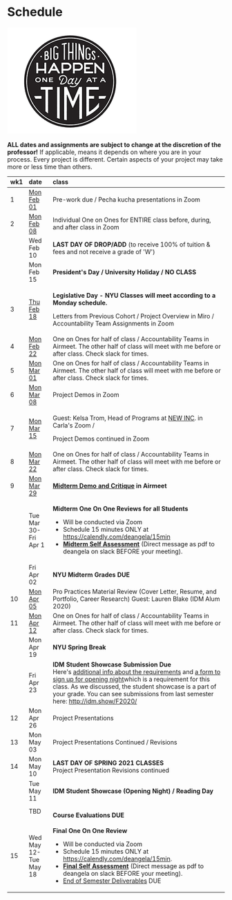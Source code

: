 # Schedule

![Big Things Happen 1 Day At A tTime Illustration by Jolby from gettoworkbook](../.gitbook/assets/gettoworkbook_big_things.png)

**ALL dates and assignments are subject to change at the discretion of the professor!** If applicable, means it depends on where you are in your process. Every project is different. Certain aspects of your project may take more or less time than others.

<table>
  <thead>
    <tr>
      <th style="text-align:left">wk1</th>
      <th style="text-align:left">date</th>
      <th style="text-align:left">class</th>
    </tr>
  </thead>
  <tbody>
    <tr>
      <td style="text-align:left">1</td>
      <td style="text-align:left"><a href="week1_detail.md">Mon Feb 01</a>
      </td>
      <td style="text-align:left">Pre-work due / Pecha kucha presentations in Zoom</td>
    </tr>
    <tr>
      <td style="text-align:left">2</td>
      <td style="text-align:left"><a href="week2_detail.md">Mon Feb 08</a>
      </td>
      <td style="text-align:left">Individual One on Ones for ENTIRE class before, during, and after class
        in Zoom</td>
    </tr>
    <tr>
      <td style="text-align:left"></td>
      <td style="text-align:left">Wed Feb 10</td>
      <td style="text-align:left"><b>LAST DAY OF DROP/ADD</b> (to receive 100% of tuition &amp; fees and
        not receive a grade of &apos;W&apos;)</td>
    </tr>
    <tr>
      <td style="text-align:left"></td>
      <td style="text-align:left">Mon Feb 15</td>
      <td style="text-align:left"><b>President&apos;s Day / University Holiday / NO CLASS</b>
      </td>
    </tr>
    <tr>
      <td style="text-align:left">3</td>
      <td style="text-align:left"><a href="week3_detail.md">Thu Feb 18</a>
      </td>
      <td style="text-align:left">
        <p><b>Legislative Day - NYU Classes will meet according to a Monday schedule.</b>
        </p>
        <p>Letters from Previous Cohort / Project Overview in Miro / Accountability
          Team Assignments in Zoom</p>
      </td>
    </tr>
    <tr>
      <td style="text-align:left">4</td>
      <td style="text-align:left"><a href="week4_detail.md">Mon Feb 22</a>
      </td>
      <td style="text-align:left">One on Ones for half of class / Accountability Teams in Airmeet. The other
        half of class will meet with me before or after class. Check slack for
        times.</td>
    </tr>
    <tr>
      <td style="text-align:left">5</td>
      <td style="text-align:left"><a href="week5_detail.md">Mon Mar 01</a>
      </td>
      <td style="text-align:left">One on Ones for half of class / Accountability Teams in Airmeet. The other
        half of class will meet with me before or after class. Check slack for
        times.
        <br />
      </td>
    </tr>
    <tr>
      <td style="text-align:left">6</td>
      <td style="text-align:left"><a href="week6_detail.md">Mon Mar 08</a>
      </td>
      <td style="text-align:left">Project Demos in Zoom</td>
    </tr>
    <tr>
      <td style="text-align:left">7</td>
      <td style="text-align:left"><a href="week7_detail.md">Mon Mar 15</a>
      </td>
      <td style="text-align:left">
        <p>Guest: Kelsa Trom, Head of Programs at <a href="https://www.newinc.org/our-story">NEW INC</a>.
          in Carla&apos;s Zoom /</p>
        <p>Project Demos continued in Zoom</p>
      </td>
    </tr>
    <tr>
      <td style="text-align:left">8</td>
      <td style="text-align:left"><a href="week8_detail.md">Mon Mar 22</a>
      </td>
      <td style="text-align:left">One on Ones for half of class / Accountability Teams in Airmeet. The other
        half of class will meet with me before or after class. Check slack for
        times.</td>
    </tr>
    <tr>
      <td style="text-align:left">9</td>
      <td style="text-align:left"><a href="week9_detail.md">Mon Mar 29</a>
      </td>
      <td style="text-align:left"><a href="../critiques-demos-presentations-and-exhibition/midterm-project-demo-instructions.md"><b>Midterm Demo and Critique</b></a><b> in Airmeet</b>
      </td>
    </tr>
    <tr>
      <td style="text-align:left"></td>
      <td style="text-align:left">Tue Mar 30-Fri Apr 1</td>
      <td style="text-align:left">
        <p></p>
        <p><b>Midterm One On One Reviews for all Students</b>
        </p>
        <ul>
          <li>Will be conducted via Zoom</li>
          <li>Schedule 15 minutes ONLY at <a href="https://calendly.com/deangela/15min">https://calendly.com/deangela/15min</a>
          </li>
          <li><a href="../end_of_semester_deliverables/midterm_self_assessment.md"><b>Midterm Self Assessment</b></a> (Direct
            message as pdf to deangela on slack BEFORE your meeting).</li>
        </ul>
      </td>
    </tr>
    <tr>
      <td style="text-align:left"></td>
      <td style="text-align:left">Fri Apr 02</td>
      <td style="text-align:left"><b>NYU Midterm Grades DUE</b>
      </td>
    </tr>
    <tr>
      <td style="text-align:left">10</td>
      <td style="text-align:left"><a href="week10_detail.md">Mon Apr 05</a>
      </td>
      <td style="text-align:left">Pro Practices Material Review (Cover Letter, Resume, and Portfolio, Career
        Research) Guest: Lauren Blake (IDM Alum 2020)</td>
    </tr>
    <tr>
      <td style="text-align:left">11</td>
      <td style="text-align:left"><a href="week11_detail.md">Mon Apr 12</a>
      </td>
      <td style="text-align:left">One on Ones for half of class / Accountability Teams in Airmeet. The other
        half of class will meet with me before or after class. Check slack for
        times.</td>
    </tr>
    <tr>
      <td style="text-align:left"></td>
      <td style="text-align:left">Mon Apr 19</td>
      <td style="text-align:left"><b>NYU Spring Break</b>
      </td>
    </tr>
    <tr>
      <td style="text-align:left"></td>
      <td style="text-align:left">Fri Apr 23</td>
      <td style="text-align:left"><b>IDM Student Showcase Submission Due<br /></b>Here&apos;s <a href="https://sites.google.com/nyu.edu/idmshow">additional info about the requirements</a> and
        <a
        href="https://sites.google.com/nyu.edu/idmshow/submission-form?authuser=0">a form to sign up for opening night</a>which is a requirement for this
          class. As we discussed, the student showcase is a part of your grade. You
          can see submissions from last semester here: <a href="http://idm.show/F2020/">http://idm.show/F2020/</a>
      </td>
    </tr>
    <tr>
      <td style="text-align:left">12</td>
      <td style="text-align:left">Mon Apr 26</td>
      <td style="text-align:left">Project Presentations</td>
    </tr>
    <tr>
      <td style="text-align:left">13</td>
      <td style="text-align:left">Mon May 03</td>
      <td style="text-align:left">Project Presentations Continued / Revisions</td>
    </tr>
    <tr>
      <td style="text-align:left">14</td>
      <td style="text-align:left">Mon May 10</td>
      <td style="text-align:left"><b>LAST DAY OF SPRING 2021 CLASSES<br /></b>Project Presentation Revisions
        continued</td>
    </tr>
    <tr>
      <td style="text-align:left"></td>
      <td style="text-align:left">Tue May 11</td>
      <td style="text-align:left"><b>IDM Student Showcase (Opening Night) / Reading Day</b>
      </td>
    </tr>
    <tr>
      <td style="text-align:left"></td>
      <td style="text-align:left">TBD</td>
      <td style="text-align:left"><b><br />Course Evaluations DUE</b>
      </td>
    </tr>
    <tr>
      <td style="text-align:left">15</td>
      <td style="text-align:left">Wed May 12-Tue May 18</td>
      <td style="text-align:left">
        <p> <b>Final One On One Review</b>
        </p>
        <ul>
          <li>Will be conducted via Zoom</li>
          <li>Schedule 15 minutes ONLY at <a href="https://calendly.com/deangela/15min">https://calendly.com/deangela/15min</a>.</li>
          <li><a href="../end_of_semester_deliverables/final_self_assessment.md"><b>Final Self Assessment</b></a> (Direct
            message as pdf to deangela on slack BEFORE your meeting).</li>
          <li><a href="../end_of_semester_deliverables/">End of Semester Deliverables</a> DUE</li>
        </ul>
        <p></p>
      </td>
    </tr>
  </tbody>
</table>


